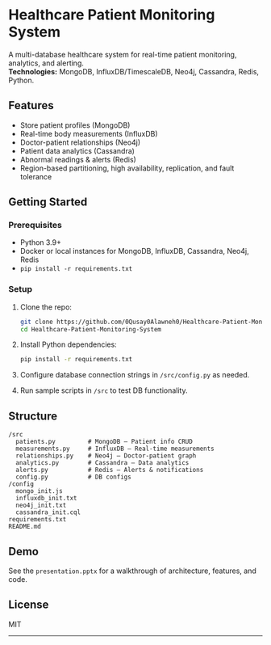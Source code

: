 # Healthcare Patient Monitoring System

A multi-database healthcare system for real-time patient monitoring, analytics, and alerting.  
**Technologies:** MongoDB, InfluxDB/TimescaleDB, Neo4j, Cassandra, Redis, Python.

## Features

- Store patient profiles (MongoDB)
- Real-time body measurements (InfluxDB)
- Doctor-patient relationships (Neo4j)
- Patient data analytics (Cassandra)
- Abnormal readings & alerts (Redis)
- Region-based partitioning, high availability, replication, and fault tolerance

## Getting Started

### Prerequisites

- Python 3.9+
- Docker or local instances for MongoDB, InfluxDB, Cassandra, Neo4j, Redis
- `pip install -r requirements.txt`

### Setup

1. Clone the repo:
   ```bash
   git clone https://github.com/0Qusay0Alawneh0/Healthcare-Patient-Monitoring-System.git
   cd Healthcare-Patient-Monitoring-System
   ```

2. Install Python dependencies:
   ```bash
   pip install -r requirements.txt
   ```

3. Configure database connection strings in `/src/config.py` as needed.

4. Run sample scripts in `/src` to test DB functionality.

## Structure

```
/src
  patients.py         # MongoDB – Patient info CRUD
  measurements.py     # InfluxDB – Real-time measurements
  relationships.py    # Neo4j – Doctor-patient graph
  analytics.py        # Cassandra – Data analytics
  alerts.py           # Redis – Alerts & notifications
  config.py           # DB configs
/config
  mongo_init.js
  influxdb_init.txt
  neo4j_init.txt
  cassandra_init.cql
requirements.txt
README.md
```

## Demo

See the `presentation.pptx` for a walkthrough of architecture, features, and code.

## License

MIT

---
